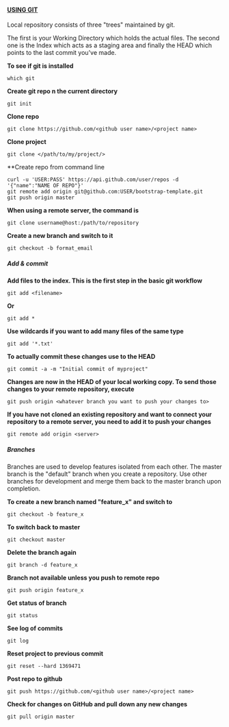 #### [USING GIT](http://rogerdudler.github.com/git-guide/)

Local repository consists of three "trees" maintained by git.

The first is your Working Directory which holds the actual files. The second one is the Index which acts as a staging area and finally the HEAD which points to the last commit you've made.

**To see if git is installed**

	which git

**Create git repo n the current directory**

	git init

**Clone repo**

	git clone https://github.com/<github user name>/<project name>

**Clone project**

	git clone </path/to/my/project/>

**Create repo from command line

    curl -u 'USER:PASS' https://api.github.com/user/repos -d '{"name":"NAME OF REPO"}'
    git remote add origin git@github.com:USER/bootstrap-template.git
    git push origin master

**When using a remote server, the  command is**

	git clone username@host:/path/to/repository

**Create a new branch and switch to it**

    git checkout -b format_email

##### Add & commit
**Add files to the index. This is the first step in the basic git workflow**

	git add <filename>

**Or**

	git add *

**Use wildcards if you want to add many files of the same type**

    git add '*.txt'

**To actually commit these changes use to the HEAD**

	git commit -a -m "Initial commit of myproject"

**Changes are now in the HEAD of your local working copy. To send those changes to your remote repository, execute**

	git push origin <whatever branch you want to push your changes to>

**If you have not cloned an existing repository and want to connect your repository to a remote server, you need to add it to push your changes**

	git remote add origin <server>


##### Branches

Branches are used to develop features isolated from each other. The master branch is the "default" branch when you create a repository. Use other branches for development and merge them back to the master branch upon completion.

**To create a new branch named "feature_x" and switch to**

	git checkout -b feature_x

**To switch back to master**

	git checkout master

**Delete the branch again**

	git branch -d feature_x

**Branch not available unless you push to remote repo**

	git push origin feature_x

**Get status of branch**

    git status

**See log of commits**

    git log

**Reset project to previous commit**

    git reset --hard 1369471

**Post repo to github**

    git push https://github.com/<github user name>/<project name>

**Check for changes on GitHub and pull down any new changes**

    git pull origin master